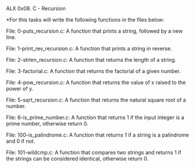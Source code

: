 ALX 0x08. C - Recursion

*For this tasks will write the following functions in the files below:

File: 0-puts_recursion.c: A function that prints a string, followed by a new line.

File: 1-print_rev_recursion.c: A function that prints a string in reverse.

File: 2-strlen_recursion.c: A function that returns the length of a string.

File: 3-factorial.c: A function that returns the factorial of a given number.

File: 4-pow_recursion.c: A function that returns the value of x raised to the power of y.

File: 5-sqrt_recursion.c: A function that returns the natural square root of a number.

File: 6-is_prime_number.c: A function that returns 1 if the input integer is a prime number, otherwise return 0.

File: 100-is_palindrome.c: A function that returns 1 if a string is a palindrome and 0 if not.

File: 101-wildcmp.c: A function that compares two strings and returns 1 if the strings can be considered identical, otherwise return 0.
